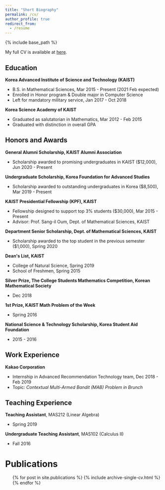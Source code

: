 ```yaml
---
title: "Short Biography"
permalink: /cv/
author_profile: true
redirect_from:
  - /resume
---
```


{% include base_path %}

My full CV is available at [here](https://www.dropbox.com/s/1hcryg2ppayjb4y/cv_english.pdf?dl=0).

Education
-----
__Korea Advanced Institute of Science and Technology (KAIST)__
  * B.S. in Mathematical Sciences,  Mar 2015 - Present (2021 Feb expected)
  * Enrolled in Honor program & Double major in Computer Science
  * Left for mandatory military service,  Jan 2017 - Oct 2018

__Korea Science Academy of KAIST__
  * Graduated as salutatorian in Mathematics,  Mar 2012 - Feb 2015
  * Graduated with distinction in overall GPA


Honors and Awards
-----
__General Alumni Scholarship, KAIST Alumni Association__
  * Scholarship awarded to promising undergraduates in KAIST ($12,000), Jun 2020 - Present

__Undergraduate Scholarship, Korea Foundation for Advanced Studies__
  * Scholarship awarded to outstanding undergraduates in Korea ($8,500),  Mar 2019 - Present

__KAIST Presidential Fellowship (KPF), KAIST__
  * Fellowship designed to support top 3% students ($30,000),  Mar 2015 - Present
  * Advisor: Prof. Sang-il Oum, Dept. of Mathematical Sciences, KAIST

__Department Senior Scholarship, Dept. of Mathematical Sciences, KAIST__
  * Scholarship awarded to the top student in the previous semester ($1,000), Spring 2020

__Dean's List, KAIST__
  * College of Natural Science,  Spring 2019
  * School of Freshmen,  Spring 2015

__Silver Prize, The College Students Mathematics Competition, Korean Mathematical Society__
  * Dec 2018

__1st Prize, KAIST Math Problem of the Week__
  * Spring 2016

__National Science & Technology Scholarship, Korea Student Aid Foundation__
  * 2015 - 2016


Work Experience
-----
__Kakao Corporation__
  * Internship in Advanced Recommendation Technology team, Dec 2018 - Feb 2019
  * Topic: *Contextual Multi-Armed Bandit (MAB) Problem in Brunch*
  

Teaching Experience
-----
__Teaching Assistant__, MAS212 (Linear Algebra) 
  * Spring 2019

__Undergraduate Teaching Assistant__, MAS102 (Calculus II)
  * Fall 2016
  

Publications
======
  <ul>{% for post in site.publications %}
    {% include archive-single-cv.html %}
  {% endfor %}</ul>

<!--  
Talks
======
  <ul>{% for post in site.talks %}
    {% include archive-single-talk-cv.html %}
  {% endfor %}</ul>
  
Teaching
======
  <ul>{% for post in site.teaching %}
    {% include archive-single-cv.html %}
  {% endfor %}</ul>
  
Service and leadership
======
* Currently signed in to 43 different slack teams
-->